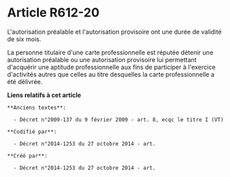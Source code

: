 # Article R612-20

L'autorisation préalable et l'autorisation provisoire ont une durée de validité de six mois.

La personne titulaire d'une carte professionnelle est réputée détenir une autorisation préalable ou une autorisation
provisoire lui permettant d'acquérir une aptitude professionnelle aux fins de participer à l'exercice d'activités autres que
celles au titre desquelles la carte professionnelle a été délivrée.

**Liens relatifs à cet article**

	**Anciens textes**:

	  - Décret n°2009-137 du 9 février 2009 - art. 8, ecqc le titre I (VT)

	**Codifié par**:

	  - Décret n°2014-1253 du 27 octobre 2014 - art.

	**Créé par**:

	  - Décret n°2014-1253 du 27 octobre 2014 - art.
